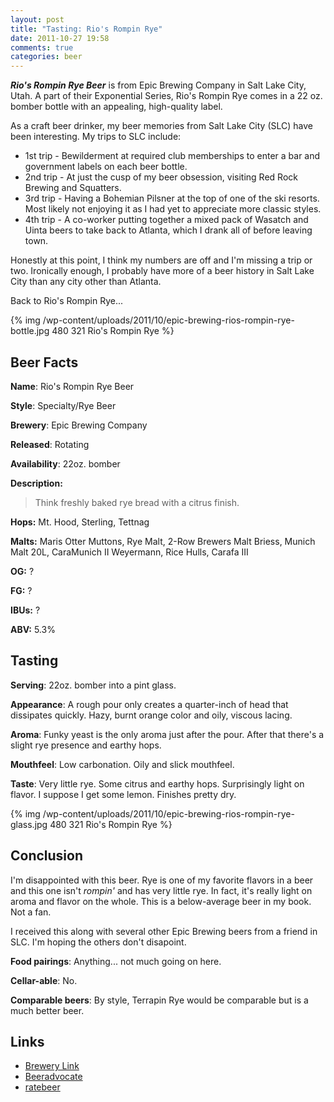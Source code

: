```yaml
---
layout: post
title: "Tasting: Rio's Rompin Rye"
date: 2011-10-27 19:58
comments: true
categories: beer
---
```

*__Rio's Rompin Rye Beer__* is from Epic Brewing Company in Salt Lake City, Utah. A part of their Exponential Series, Rio's Rompin Rye comes in a 22 oz. bomber bottle with an appealing, high-quality label. 

As a craft beer drinker, my beer memories from Salt Lake City (SLC) have been interesting. My trips to SLC include:

* 1st trip - Bewilderment at required club memberships to enter a bar and government labels on each beer bottle.
* 2nd trip - At just the cusp of my beer obsession, visiting Red Rock Brewing and Squatters.
* 3rd trip - Having a Bohemian Pilsner at the top of one of the ski resorts. Most likely not enjoying it as I had yet to appreciate more classic styles.
* 4th trip - A co-worker putting together a mixed pack of Wasatch and Uinta beers to take back to Atlanta, which I drank all of before leaving town.

Honestly at this point, I think my numbers are off and I'm missing a trip or two. Ironically enough, I probably have more of a beer history in Salt Lake City than any city other than Atlanta.

Back to Rio's Rompin Rye...

{% img /wp-content/uploads/2011/10/epic-brewing-rios-rompin-rye-bottle.jpg 480 321 Rio's Rompin Rye %}

## Beer Facts

**Name**: Rio's Rompin Rye Beer

**Style**: Specialty/Rye Beer

**Brewery**: Epic Brewing Company

**Released**: Rotating

**Availability**: 22oz. bomber

**Description:**

>Think freshly baked rye bread with a citrus finish.

**Hops:** Mt. Hood, Sterling, Tettnag

**Malts:** Maris Otter Muttons, Rye Malt, 2-Row Brewers Malt Briess, Munich Malt 20L, CaraMunich II Weyermann, Rice Hulls, Carafa III

**OG:** ?

**FG:** ?

**IBUs:** ?

**ABV:** 5.3%

## Tasting

**Serving**: 22oz. bomber into a pint glass.

**Appearance**: A rough pour only creates a quarter-inch of head that dissipates quickly. Hazy, burnt orange color and oily, viscous lacing.

**Aroma**: Funky yeast is the only aroma just after the pour. After that there's a slight rye presence and earthy hops.

**Mouthfeel**: Low carbonation. Oily and slick mouthfeel.

**Taste**: Very little rye. Some citrus and earthy hops. Surprisingly light on flavor. I suppose I get some lemon. Finishes pretty dry.

{% img /wp-content/uploads/2011/10/epic-brewing-rios-rompin-rye-glass.jpg 480 321 Rio's Rompin Rye %}

## Conclusion
I'm disappointed with this beer. Rye is one of my favorite flavors in a beer and this one isn't _rompin'_ and has very little rye. In fact, it's really light on aroma and flavor on the whole. This is a below-average beer in my book. Not a fan.

I received this along with several other Epic Brewing beers from a friend in SLC. I'm hoping the others don't disapoint.

**Food pairings**: Anything... not much going on here.

**Cellar-able**: No.

**Comparable beers**: By style, Terrapin Rye would be comparable but is a much better beer.

## Links

* [Brewery Link](http://www.epicbrewing.com/our-beers/item/214-rios-rompin-rye-ale-release-#7)
* [Beeradvocate](http://beeradvocate.com/beer/profile/22893/66377/)
* [ratebeer](http://www.ratebeer.com/beer/epic-rios-rompin-rye/140511/)
